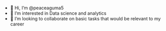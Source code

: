 - 👋 Hi, I’m @peaceaguma5
- 👀 I’m interested in Data science and analytics
- 💞️ I’m looking to collaborate on basic tasks that would be relevant to my career


<!---
peaceaguma is a ✨ special ✨ repository because its `README.md` (this file) appears on your GitHub profile.
You can click the Preview link to take a look at your changes.
--->
